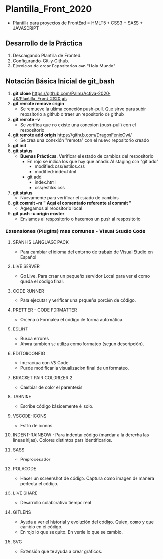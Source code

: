 # Plantilla_Front_2020
   - Plantilla para proyectos de FrontEnd = HMLT5 + CSS3 + SASS + JAVASCRIPT
## Desarrollo de la Práctica 
 1. Descargando Plantilla de Fronted.
 2. Configurando-Git-y-Github.
 2. Ejercicios de crear Repositorios con "Hola Mundo"

## Notación Básica Inicial de git_bash
 1. **git clone** https://github.com/PalmaActiva-2020-JS/Plantilla_Front_2020.git
 2. **git remote remove origin**
    - Se remueve la ultima conexión push-pull. Que sirve para subir repositorio a github o traer un repositorio de github
 3. **git remote –v**
    - Se verifica que no existe una conexion (push-pull) con el respositorio
 4. **git remote add origin** https://github.com/DragonFenixOwi/
    - Se crea una conexión "remota" con el nuevo repositorio creado
 5. **git init**
 6. **git status**
    - **Buenas Prácticas**. Verificar el estado de cambios del respositorio
        - En rojo se indica los que hay que añadir. Al staging con "git add"
            - modified:   css/estilos.css
            - modified:   index.html
        - git add 
            - index.html  
            - css/estilos.css
 7. **git status**              
    - Nuevamente para verificar el estado de cambios
 8. **git commit –m " Aquí el comentario referente al commit "**
    - Agregamos al repositorio local
 5. **git push -u origin master**
    - Enviamos al respositorio o hacemos un push al respositorio  



### Extensiones (Plugins) mas comunes - Visual Studio Code 

 1. SPANHIS LANGUAGE PACK
    - Para cambiar el idioma del entorno de trabajo de Visual Studio en Español

 2. LIVE SERVER
    - Go Live. Para crear un pequeño servidor Local para ver el como queda el código final.
    
 3. CODE RUNNER
    - Para ejecutar y verificar una pequeña porción de código. 
        
 4. PRETTIER - CODE FORMATTER
    - Ordena o Formatea el código de forma automática. 

 5.  ESLINT
     - Busca errores
     - Ahora tambien se utiliza como formateo (segun descripción).       
        
 6. EDITORCONFIG
    - Interactua con VS Code.
    - Puede modificar la visualización final de un formateo.  

 7. BRACKET PAIR COLORIZER 2
    - Cambiar de color el parentesis 
    
 8. TABNINE
    - Escribe código básicemente él solo. 

 9. VSCODE-ICONS
    - Estilo de iconos.
    
 10. INDENT-RAINBOW
    - Para indentar código (mandar a la derecha las líneas hijas). Colores distintos para identificarlos.

 11. SASS
        - Preprocesador

 12. POLACODE
     - Hacer un screenshot de código. Captura como imagen de manera perfecta el código.
        
 13. LIVE SHARE
     - Desarrollo colaborativo tiempo real
 14. GITLENS
     - Ayuda a ver el historial y evolución del código. Quien, como y que cambio en el código.
     - En rojo lo que se quito. En verde lo que se cambio.
    
 15. SVG
      - Extensión que te ayuda a crear gráficos. 

